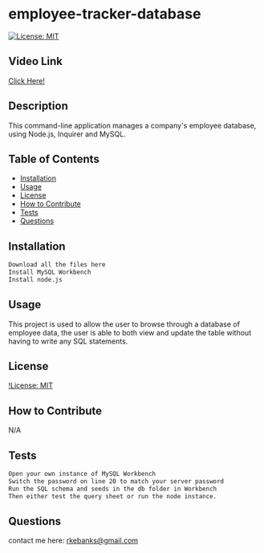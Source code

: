 # employee-tracker-database

[![License: MIT](https://img.shields.io/badge/License-MIT-yellow.svg)](https://opensource.org/licenses/MIT)

## Video Link
[Click Here!](https://www.youtube.com/watch?v=tbTcaWdBbMU)

## Description
This command-line application manages a company's employee database, using Node.js, Inquirer and MySQL. 

## Table of Contents
- [Installation](#installation)
- [Usage](#usage)
- [License](#license)
- [How to Contribute](#how-to-contribute)
- [Tests](#tests)
- [Questions](#questions)

## Installation
```md
Download all the files here
Install MySQL Workbench
Install node.js
```

## Usage
This project is used to allow the user to browse through a database of employee data, the user is able to both view and update the table without having to write any SQL statements.

## License
[!License: MIT](https://choosealicense.com/licenses/mit/)

## How to Contribute
N/A

## Tests
```md
Open your own instance of MySQL Workbench
Switch the password on line 20 to match your server password 
Run the SQL schema and seeds in the db folder in Workbench
Then either test the query sheet or run the node instance.
```

## Questions
contact me here: rkebanks@gmail.com
